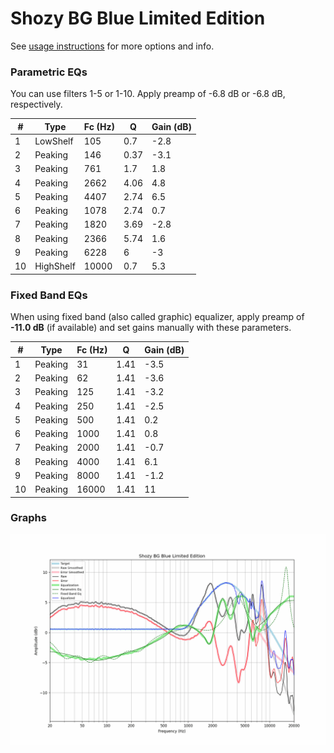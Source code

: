 # Shozy BG Blue Limited Edition
See [usage instructions](https://github.com/jaakkopasanen/AutoEq#usage) for more options and info.

### Parametric EQs
You can use filters 1-5 or 1-10. Apply preamp of -6.8 dB or -6.8 dB, respectively.

|   # | Type      |   Fc (Hz) |    Q |   Gain (dB) |
|-----|-----------|-----------|------|-------------|
|   1 | LowShelf  |       105 | 0.7  |        -2.8 |
|   2 | Peaking   |       146 | 0.37 |        -3.1 |
|   3 | Peaking   |       761 | 1.7  |         1.8 |
|   4 | Peaking   |      2662 | 4.06 |         4.8 |
|   5 | Peaking   |      4407 | 2.74 |         6.5 |
|   6 | Peaking   |      1078 | 2.74 |         0.7 |
|   7 | Peaking   |      1820 | 3.69 |        -2.8 |
|   8 | Peaking   |      2366 | 5.74 |         1.6 |
|   9 | Peaking   |      6228 | 6    |        -3   |
|  10 | HighShelf |     10000 | 0.7  |         5.3 |

### Fixed Band EQs
When using fixed band (also called graphic) equalizer, apply preamp of **-11.0 dB** (if available) and set gains manually with these parameters.

|   # | Type    |   Fc (Hz) |    Q |   Gain (dB) |
|-----|---------|-----------|------|-------------|
|   1 | Peaking |        31 | 1.41 |        -3.5 |
|   2 | Peaking |        62 | 1.41 |        -3.6 |
|   3 | Peaking |       125 | 1.41 |        -3.2 |
|   4 | Peaking |       250 | 1.41 |        -2.5 |
|   5 | Peaking |       500 | 1.41 |         0.2 |
|   6 | Peaking |      1000 | 1.41 |         0.8 |
|   7 | Peaking |      2000 | 1.41 |        -0.7 |
|   8 | Peaking |      4000 | 1.41 |         6.1 |
|   9 | Peaking |      8000 | 1.41 |        -1.2 |
|  10 | Peaking |     16000 | 1.41 |        11   |

### Graphs
![](./Shozy%20BG%20Blue%20Limited%20Edition.png)
